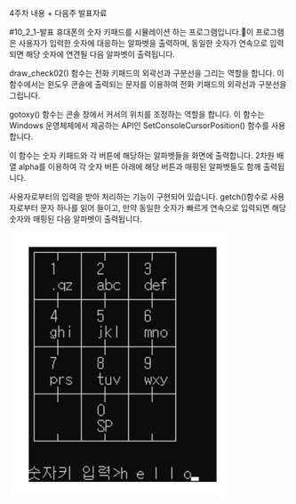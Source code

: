 4주차 내용 + 다음주 발표자료

#10_2_1-발표
휴대폰의 숫자 키패드를 시뮬레이션 하는 프로그램입니다.이 프로그램은 사용자가 입력한 숫자에 대응하는 알파벳을 출력하며, 동일한 숫자가 연속으로 입력되면 해당 숫자에 연견될 다음 알파벳이 출력됩니다.

draw_check02() 함수는 전화 키패드의 외곽선과 구분선을 그리는 역할을 합니다. 이 함수에서는 윈도우 콘솔에 출력되는 문자를 이용하여 전화 키패드의 외곽선과 구분선을 그립니다.

gotoxy() 함수는 콘솔 창에서 커서의 위치를 조정하는 역할을 합니다. 이 함수는 Windows 운영체제에서 제공하는 API인 SetConsoleCursorPosition() 함수를 사용합니다.

이 함수는 숫자 키패드와 각 버튼에 해당하는 알파벳들을 화면에 출력합니다. 2차원 배열 alpha를 이용하여 각 숫자 버튼 아래에 해당 버튼과 매핑된 알파벳들도 함께 출력됩니다.

사용자로부터의 입력을 받아 처리하는 기능이 구현되어 있습니다. getch()함수로 사용자로부터 문자 하나를 읽어 들이고, 만약 동일한 숫자가 빠르게 연속으로 입력되면 해당 숫자와 매핑된 다음 알파벳이 출력됩니다.


<img src="https://github.com/JeonSangHoon0711/2023-gameprogramming/blob/main/4week/image.png?raw=true">
